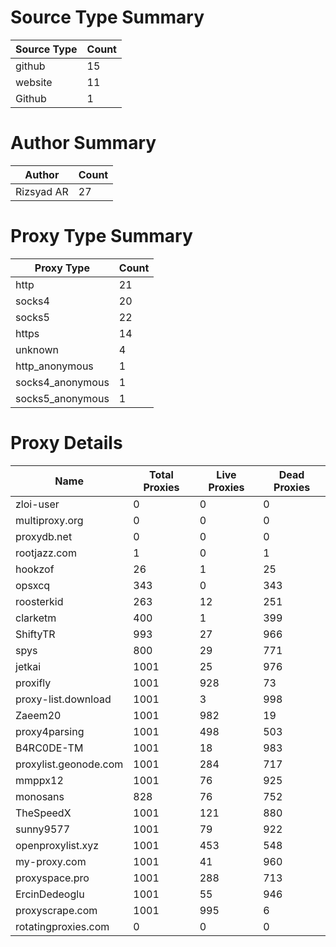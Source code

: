 # Source Type Summary

| Source Type | Count |
|-------------|-------|
| github | 15 |
| website | 11 |
| Github | 1 |


# Author Summary

| Author | Count |
|--------|-------|
| Rizsyad AR | 27 |


# Proxy Type Summary

| Proxy Type | Count |
|------------|-------|
| http | 21 |
| socks4 | 20 |
| socks5 | 22 |
| https | 14 |
| unknown | 4 |
| http_anonymous | 1 |
| socks4_anonymous | 1 |
| socks5_anonymous | 1 |


# Proxy Details

| Name | Total Proxies | Live Proxies | Dead Proxies |
|------|---------------|--------------|---------------|
| zloi-user | 0 | 0 | 0 |
| multiproxy.org | 0 | 0 | 0 |
| proxydb.net | 0 | 0 | 0 |
| rootjazz.com | 1 | 0 | 1 |
| hookzof | 26 | 1 | 25 |
| opsxcq | 343 | 0 | 343 |
| roosterkid | 263 | 12 | 251 |
| clarketm | 400 | 1 | 399 |
| ShiftyTR | 993 | 27 | 966 |
| spys | 800 | 29 | 771 |
| jetkai | 1001 | 25 | 976 |
| proxifly | 1001 | 928 | 73 |
| proxy-list.download | 1001 | 3 | 998 |
| Zaeem20 | 1001 | 982 | 19 |
| proxy4parsing | 1001 | 498 | 503 |
| B4RC0DE-TM | 1001 | 18 | 983 |
| proxylist.geonode.com | 1001 | 284 | 717 |
| mmppx12 | 1001 | 76 | 925 |
| monosans | 828 | 76 | 752 |
| TheSpeedX | 1001 | 121 | 880 |
| sunny9577 | 1001 | 79 | 922 |
| openproxylist.xyz | 1001 | 453 | 548 |
| my-proxy.com | 1001 | 41 | 960 |
| proxyspace.pro | 1001 | 288 | 713 |
| ErcinDedeoglu | 1001 | 55 | 946 |
| proxyscrape.com | 1001 | 995 | 6 |
| rotatingproxies.com | 0 | 0 | 0 |
